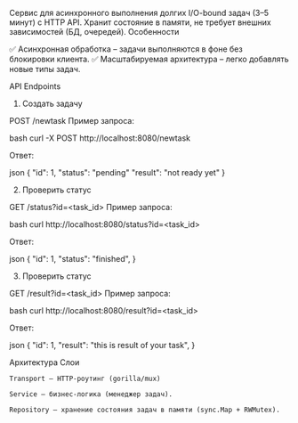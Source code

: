 Сервис для асинхронного выполнения долгих I/O-bound задач (3–5 минут) с HTTP API.
Хранит состояние в памяти, не требует внешних зависимостей (БД, очередей).
Особенности

✅ Асинхронная обработка – задачи выполняются в фоне без блокировки клиента.
✅ Масштабируемая архитектура – легко добавлять новые типы задач.

API Endpoints
1. Создать задачу

POST /newtask
Пример запроса:

bash
curl -X POST http://localhost:8080/newtask

Ответ:

json
{
  "id": 1,
  "status": "pending"
  "result": "not ready yet"
}

2. Проверить статус

GET /status?id=<task_id>
Пример запроса:

bash
curl http://localhost:8080/status?id=<task_id>

Ответ:

json
{
  "id": 1,
  "status": "finished",
}

3. Проверить статус

GET /result?id=<task_id>
Пример запроса:

bash
curl http://localhost:8080/result?id=<task_id>

Ответ:

json
{
  "id": 1,
  "result": "this is result of your task",
}

Архитектура
Слои

    Transport – HTTP-роутинг (gorilla/mux)

    Service – бизнес-логика (менеджер задач).

    Repository – хранение состояния задач в памяти (sync.Map + RWMutex).
